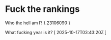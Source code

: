 # Fuck the rankings

Who the hell am I?
{ 23106090 }

What fucking year is it?
[ 2025-10-17T03:43:20Z ]
